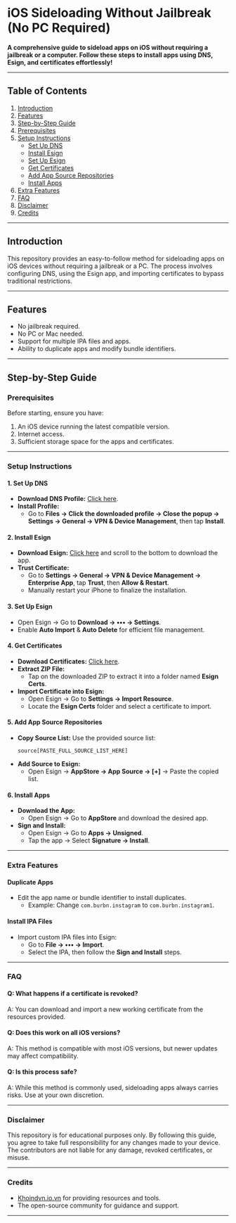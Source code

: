 
# iOS Sideloading Without Jailbreak (No PC Required)

**A comprehensive guide to sideload apps on iOS without requiring a jailbreak or a computer. Follow these steps to install apps using DNS, Esign, and certificates effortlessly!**

---

## Table of Contents
1. [Introduction](#introduction)
2. [Features](#features)
3. [Step-by-Step Guide](#step-by-step-guide)
4. [Prerequisites](#prerequisites)
5. [Setup Instructions](#setup-instructions)
   - [Set Up DNS](#1-set-up-dns)
   - [Install Esign](#2-install-esign)
   - [Set Up Esign](#3-set-up-esign)
   - [Get Certificates](#4-get-certificates)
   - [Add App Source Repositories](#5-add-app-source-repositories)
   - [Install Apps](#6-install-apps)
6. [Extra Features](#extra-features)
7. [FAQ](#faq)
8. [Disclaimer](#disclaimer)
9. [Credits](#credits)

---

## Introduction

This repository provides an easy-to-follow method for sideloading apps on iOS devices without requiring a jailbreak or a PC. The process involves configuring DNS, using the Esign app, and importing certificates to bypass traditional restrictions.

---

## Features
- No jailbreak required.
- No PC or Mac needed.
- Support for multiple IPA files and apps.
- Ability to duplicate apps and modify bundle identifiers.

---

## Step-by-Step Guide

### Prerequisites
Before starting, ensure you have:
1. An iOS device running the latest compatible version.
2. Internet access.
3. Sufficient storage space for the apps and certificates.

---

### Setup Instructions

#### 1. Set Up DNS
- **Download DNS Profile:** [Click here](https://github.com/khoindvnDNS/iOS/raw/main/DNS/khoindns.mobileconfig).  
- **Install Profile:**  
  - Go to **Files -> Click the downloaded profile -> Close the popup -> Settings -> General -> VPN & Device Management**, then tap **Install**.

#### 2. Install Esign
- **Download Esign:** [Click here](https://khoindvn.io.vn/) and scroll to the bottom to download the app.  
- **Trust Certificate:**  
  - Go to **Settings -> General -> VPN & Device Management -> Enterprise App**, tap **Trust**, then **Allow & Restart**.  
  - Manually restart your iPhone to finalize the installation.

#### 3. Set Up Esign
- Open Esign -> Go to **Download -> ••• -> Settings**.  
- Enable **Auto Import** & **Auto Delete** for efficient file management.

#### 4. Get Certificates
- **Download Certificates:** [Click here](https://khoindvn.io.vn/document/DNS/Esign-Certs.zip).  
- **Extract ZIP File:**  
  - Tap on the downloaded ZIP to extract it into a folder named **Esign Certs**.  
- **Import Certificate into Esign:**  
  - Open Esign -> Go to **Settings -> Import Resource**.  
  - Locate the **Esign Certs** folder and select a certificate to import.

#### 5. Add App Source Repositories
- **Copy Source List:** Use the provided source list:  
  ```
  source[PASTE_FULL_SOURCE_LIST_HERE]
  ```
- **Add Source to Esign:**  
  - Open Esign -> **AppStore -> App Source -> [+]** -> Paste the copied list.

#### 6. Install Apps
- **Download the App:**  
  - Open Esign -> Go to **AppStore** and download the desired app.  
- **Sign and Install:**  
  - Open Esign -> Go to **Apps -> Unsigned**.  
  - Tap the app -> Select **Signature -> Install**.

---

### Extra Features

#### Duplicate Apps
- Edit the app name or bundle identifier to install duplicates.  
  - Example: Change `com.burbn.instagram` to `com.burbn.instagram1`.

#### Install IPA Files
- Import custom IPA files into Esign:  
  - Go to **File -> ••• -> Import**.  
  - Select the IPA, then follow the **Sign and Install** steps.

---

### FAQ

#### Q: What happens if a certificate is revoked?
A: You can download and import a new working certificate from the resources provided.

#### Q: Does this work on all iOS versions?
A: This method is compatible with most iOS versions, but newer updates may affect compatibility.

#### Q: Is this process safe?
A: While this method is commonly used, sideloading apps always carries risks. Use at your own discretion.

---

### Disclaimer
This repository is for educational purposes only. By following this guide, you agree to take full responsibility for any changes made to your device. The contributors are not liable for any damage, revoked certificates, or misuse.

---

### Credits
- [Khoindvn.io.vn](https://khoindvn.io.vn/) for providing resources and tools.
- The open-source community for guidance and support.

---
